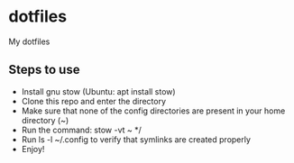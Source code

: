 # dotfiles
My dotfiles

## Steps to use

* Install gnu stow (Ubuntu: apt install stow)
* Clone this repo and enter the directory
* Make sure that none of the config directories are present in your home directory (~)
* Run the command:
    stow -vt ~ */
* Run ls -l ~/.config to verify that symlinks are created properly
* Enjoy!
